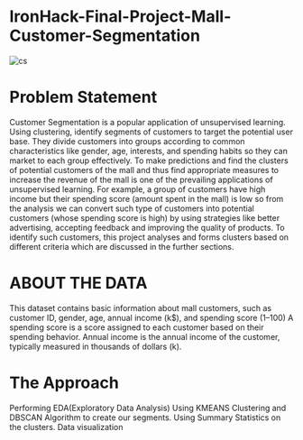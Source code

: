 # IronHack-Final-Project-Mall-Customer-Segmentation
![cs](https://github.com/user-attachments/assets/d45b45b9-6d7b-447a-ad1c-bb1a6c8987e9)
# Problem Statement
Customer Segmentation is a popular application of unsupervised learning. Using clustering, identify segments of customers to target the potential user base. They divide customers into groups according to common characteristics like gender, age, interests, and spending habits so they can market to each group effectively.
To make predictions and find the clusters of potential customers of the mall and thus find appropriate measures to increase the revenue of the mall is one of the prevailing applications of unsupervised learning. 
For example, a group of customers have high income but their spending score (amount spent in the mall) is low so from the analysis we can convert such type of customers into potential customers (whose spending score is high) by using strategies like better advertising, accepting feedback and improving the quality of products.
To identify such customers, this project analyses and forms clusters based on different criteria which are discussed in the further sections. 

# ABOUT THE DATA 
This dataset contains basic information about mall customers, such as customer ID, gender, age, annual income (k$), and spending score (1–100)
A spending score is a score assigned to each customer based on their spending behavior. 
Annual income is the annual income of the customer, typically measured in thousands of dollars (k).
# The Approach 
  Performing EDA(Exploratory Data Analysis)
  Using KMEANS Clustering and DBSCAN Algorithm to create our segments.
  Using Summary Statistics on the clusters.
  Data visualization
  
